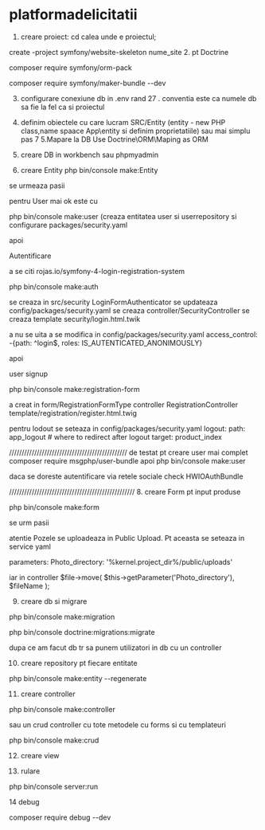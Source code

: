 # platformadelicitatii
1. creare proiect: cd calea unde e proiectul; 

 create -project symfony/website-skeleton nume_site
2. pt Doctrine 

composer require symfony/orm-pack

composer require symfony/maker-bundle --dev 

3. configurare conexiune db in .env rand 27 .
conventia este ca numele db sa fie la fel ca si proiectul

4. definim obiectele cu care lucram SRC/Entity (entity - new PHP class,name spaace App\entity si definim proprietatiile) sau mai simplu pas 7
5.Mapare la DB Use Doctrine\ORM\Maping as ORM
6. creare DB in workbench sau phpmyadmin

7. creare Entity
php bin/console make:Entity

se urmeaza pasii

pentru User mai ok este cu

php bin/console make:user (creaza entitatea user si userrepository si configurare packages/security.yaml

apoi 

Autentificare 

a se citi rojas.io/symfony-4-login-registration-system

php bin/console make:auth

se creaza in src/security LoginFormAuthenticator
se updateaza config/packages/security.yaml
se creaza controller/SecurityController
se creaza template security/login.html.twik

a nu se uita a se modifica in config/packages/security.yaml 
access_control:
-{path: ^login$, roles: IS_AUTENTICATED_ANONIMOUSLY}



apoi

user signup

php bin/console make:registration-form

a creat in form/RegistrationFormType
controller RegistrationController
template/registration/register.html.twig

pentru lodout se seteaza in config/packages/security.yaml
logout:
                path: app_logout
                # where to redirect after logout
                target: product_index

///////////////////////////////////////////////
 de testat pt creare user mai complet 
composer require msgphp/user-bundle
apoi 
php bin/console make:user

daca se doreste autentificare via retele sociale check HWIOAuthBundle 

//////////////////////////////////////////////////
8. creare Form pt input produse

php bin/console make:form 

se urm pasii

atentie Pozele se uploadeaza in Public Upload. Pt aceasta se seteaza in service yaml

parameters:
    Photo_directory: '%kernel.project_dir%/public/uploads'

iar in  controller 
$file->move(
                $this->getParameter('Photo_directory'),
                $fileName
            );

9. creare db si migrare 

php bin/console make:migration

php bin/console doctrine:migrations:migrate

dupa ce am facut db tr sa punem utilizatori in db  cu un controller

10. creare repository pt fiecare entitate

php bin/console make:entity --regenerate

11. creare controller

php bin/console make:controller

sau un crud controller cu tote metodele  cu forms si cu templateuri

php bin/console make:crud 

12. creare view

13. rulare 

php bin/console server:run

14 debug

composer require debug --dev



